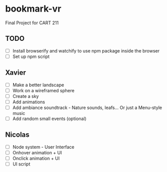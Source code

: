 # bookmark-vr
Final Project for CART 211

## TODO

- [ ] Install browserify and watchify to use npm package inside the browser
- [ ] Set up npm script

## Xavier

- [ ] Make a better landscape
- [ ] Work on a wireframed sphere
- [ ] Create a sky
- [ ] Add animations
- [ ] Add ambiance soundtrack - Nature sounds, leafs... Or just a Menu-style music
- [ ] Add random small events (optional)

## Nicolas

- [ ] Node system - User Interface
- [ ] Onhover animation + UI
- [ ] Onclick animation + UI
- [ ] UI script